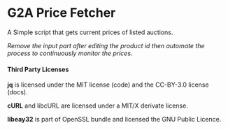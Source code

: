 # G2A Price Fetcher
A Simple script that gets current prices of listed auctions.

*Remove the input part after editing the product id then automate the process to continuously monitor the prices.*

#### Third Party Licenses

**jq** is licensed under the MIT license (code) and the CC-BY-3.0 license (docs).

**cURL** and libcURL are licensed under a MIT/X derivate license.

**libeay32** is part of OpenSSL bundle and licensed the GNU Public Licence.

